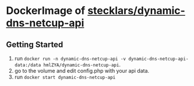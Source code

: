 # DockerImage of [stecklars/dynamic-dns-netcup-api](https://github.com/stecklars/dynamic-dns-netcup-api.git)

## Getting Started
1. run ```docker run -n dynamic-dns-netcup-api -v dynamic-dns-netcup-api-data:/data hmlZYA/dynamic-dns-netcup-api```.
2. go to the volume and edit config.php with your api data.
3. run ```docker start dynamic-dns-netcup-api```